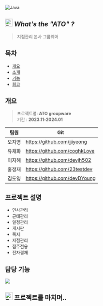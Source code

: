 ![Java](https://img.shields.io/badge/java-%23ED8B00.svg?style=for-the-badge&logo=openjdk&logoColor=white)


## <img src="https://raw.githubusercontent.com/Tarikul-Islam-Anik/Animated-Fluent-Emojis/master/Emojis/Hand%20gestures/Backhand%20Index%20Pointing%20Right%20Light%20Skin%20Tone.png" alt="Backhand Index Pointing Right Light Skin Tone" width="25" height="25" /> *What's the "ATO" ?*
> 지점관리 본사 그룹웨어


## 목차
  - [개요](#개요)
  - [소개](#프로젝트-설명)
  - [기능](#담당-기능)
  - [회고](#프로젝트를-마치며)

## 개요
> 프로젝트명: **ATO groupware**  
> 기간      : **2023.11-2024.01**


|     팀원       |Git                            |
|----------------|-------------------------------|
|오지영          |  https://github.com/jjiyeong  |
|유채화          |  https://github.com/coghkLove |
|이지혜          |  https://github.com/devjh502  |
|홍정재          |  https://github.com/23testdev |
|김도영          |  https://github.com/devDYoung |


## 프로젝트 설명
- 인사관리
- 근태관리
- 일정관리
- 게시판
- 쪽지
- 지점관리
- 점주전용
- 전자결재

## 담당 기능

<img src="img/boardmain.png">


## <img src="https://raw.githubusercontent.com/Tarikul-Islam-Anik/Animated-Fluent-Emojis/master/Emojis/Symbols/Bubbles.png" alt="Bubbles" width="25" height="25" /> 프로젝트를 마치며..
